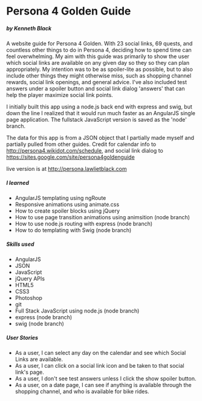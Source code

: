 # Persona 4 Golden Guide
##### by Kenneth Black

A website guide for Persona 4 Golden. With 23 social links, 69 quests, and countless other things to do in Persona 4, deciding how to spend time can feel overwhelming. My aim with this guide was primarily to show the user which social links are available on any given day so they so they can plan appropriately. My intention was to be as spoiler-lite as possible, but to also include other things they might otherwise miss, such as shopping channel rewards, social link openings, and general advice. I've also included test answers under a spoiler button and social link dialog 'answers' that can help the player maximize social link points.

I initially built this app using a node.js back end with express and swig, but down the line I realized that it would run much faster as an AngularJS single page application. The fullstack JavaScript version is saved as the 'node' branch.

The data for this app is from a JSON object that I partially made myself and partially pulled from other guides. Credit for calendar info to http://persona4.wikidot.com/schedule, and social link dialog to https://sites.google.com/site/persona4goldenguide

live version is at http://persona.lawlietblack.com

##### I learned

 - AngularJS templating using ngRoute
 - Responsive animations using animate.css
 - How to create spoiler blocks using jQuery
 - How to use page transition animations using animsition (node branch)
 - How to use node.js routing with express (node branch)
 - How to do templating with Swig (node branch)


##### Skills used 

 - AngularJS
 - JSON
 - JavaScript
 - jQuery APIs
 - HTML5
 - CSS3
 - Photoshop
 - git
 - Full Stack JavaScript using node.js (node branch)
 - express (node branch)
 - swig (node branch)

##### User Stories

 - As a user, I can select any day on the calendar and see which Social Links are available.
 - As a user, I can click on a social link icon and be taken to that social link's page.
 - As a user, I don't see test answers unless I click the show spoiler button.
 - As a user, on a date page, I can see if anything is available through the shopping channel, and who is available for bike rides.

